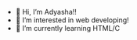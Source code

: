 - 👋 Hi, I’m Adyasha!!
- 👀 I’m interested in web developing!
- 🌱 I’m currently learning HTML/C
  

<!---
adyasha-12/adyasha-12 is a ✨ special ✨ repository because its `README.md` (this file) appears on your GitHub profile.
You can click the Preview link to take a look at your changes.
--->
